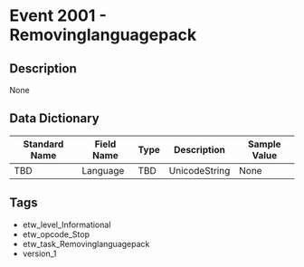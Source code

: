 # Event 2001 - Removinglanguagepack

## Description
None

## Data Dictionary
|Standard Name|Field Name|Type|Description|Sample Value|
|---|---|---|---|---|
|TBD|Language|TBD|UnicodeString|None|None|

## Tags
* etw_level_Informational
* etw_opcode_Stop
* etw_task_Removinglanguagepack
* version_1